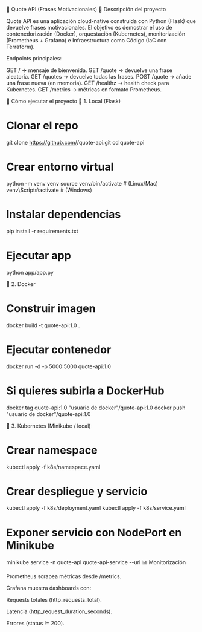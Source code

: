 📖 Quote API (Frases Motivacionales)
📌 Descripción del proyecto

Quote API es una aplicación cloud-native construida con Python (Flask) que devuelve frases motivacionales.
El objetivo es demostrar el uso de contenedorización (Docker), orquestación (Kubernetes), monitorización (Prometheus + Grafana) e Infraestructura como Código (IaC con Terraform).

Endpoints principales:

GET / → mensaje de bienvenida.
GET /quote → devuelve una frase aleatoria.
GET /quotes → devuelve todas las frases.
POST /quote → añade una frase nueva (en memoria).
GET /healthz → health check para Kubernetes.
GET /metrics → métricas en formato Prometheus.

🚀 Cómo ejecutar el proyecto
🔹 1. Local (Flask)
# Clonar el repo
git clone https://github.com/<tu-usuario>/quote-api.git
cd quote-api

# Crear entorno virtual
python -m venv venv
source venv/bin/activate   # (Linux/Mac)
venv\Scripts\activate      # (Windows)

# Instalar dependencias
pip install -r requirements.txt

# Ejecutar app
python app/app.py

🔹 2. Docker
# Construir imagen
docker build -t quote-api:1.0 .

# Ejecutar contenedor
docker run -d -p 5000:5000 quote-api:1.0

# Si quieres subirla a DockerHub
docker tag quote-api:1.0 "usuario de docker"/quote-api:1.0
docker push "usuario de docker"/quote-api:1.0

🔹 3. Kubernetes (Minikube / local)
# Crear namespace
kubectl apply -f k8s/namespace.yaml

# Crear despliegue y servicio
kubectl apply -f k8s/deployment.yaml
kubectl apply -f k8s/service.yaml


# Exponer servicio con NodePort en Minikube
minikube service -n quote-api quote-api-service --url
📊 Monitorización

Prometheus scrapea métricas desde /metrics.

Grafana muestra dashboards con:

Requests totales (http_requests_total).

Latencia (http_request_duration_seconds).

Errores (status != 200).
